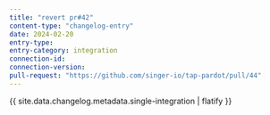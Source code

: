 ```yaml
---
title: "revert pr#42"
content-type: "changelog-entry"
date: 2024-02-20
entry-type: 
entry-category: integration
connection-id: 
connection-version: 
pull-request: "https://github.com/singer-io/tap-pardot/pull/44"
---
```

{{ site.data.changelog.metadata.single-integration | flatify }}